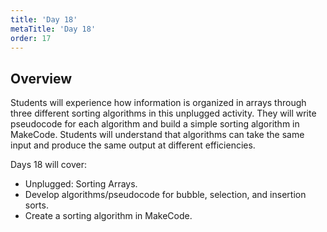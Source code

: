 ```yaml
---
title: 'Day 18'
metaTitle: 'Day 18'
order: 17
---
```


## Overview

Students will experience how information is organized in arrays through three different sorting algorithms in this unplugged activity. They will write pseudocode for each algorithm and build a simple sorting algorithm in MakeCode. Students will understand that algorithms can take the same input and produce the same output at different efficiencies.

Days 18 will cover:

* Unplugged: Sorting Arrays. 
* Develop algorithms/pseudocode for bubble, selection, and insertion sorts.
* Create a sorting algorithm in MakeCode.